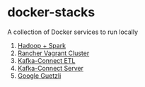 docker-stacks
===

A collection of Docker services to run locally

1. [Hadoop + Spark](./hadoop-spark)
2. [Rancher Vagrant Cluster](./rancher-os)
3. [Kafka-Connect ETL](https://github.com/OneCricketeer/kafka-connect-sandbox) 
4. [Kafka-Connect Server](https://github.com/OneCricketeer/kafka-connect-sandbox)
5. [Google Guetzli](./images/google-guetzli)